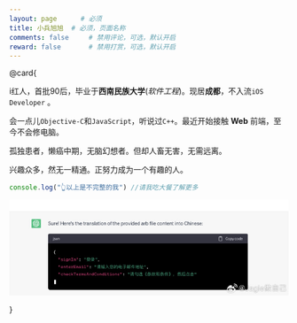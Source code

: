 ```yaml
---
layout: page      # 必须
title: 小兵旭旭  # 必须，页面名称
comments: false     # 禁用评论，可选，默认开启
reward: false       # 禁用打赏，可选，默认开启
---
```


<!-- ## Timeline -->

@card{
  
  i红人，首批90后，毕业于**西南民族大学**(*软件工程*)。现居**成都**，不入流`iOS Developer` 。

  会一点儿`Objective-C`和`JavaScript`，听说过`C++`。最近开始接触 **Web** 前端，至今不会修电脑。

  孤独患者，懒癌中期，无脑幻想者。但却人畜无害，无需远离。

  兴趣众多，然无一精通。正努力成为一个有趣的人。

  ```javascript
  console.log("👆以上是不完整的我") //请我吃大餐了解更多
  ```

  <img src="../images/test.jpg" />

}